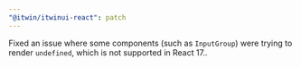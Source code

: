 ```yaml
---
"@itwin/itwinui-react": patch
---
```


Fixed an issue where some components (such as `InputGroup`) were trying to render `undefined`, which is not supported in React 17..
